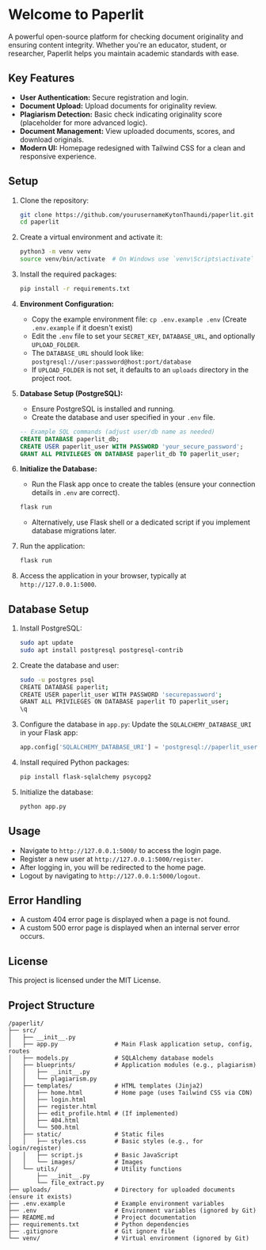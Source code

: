 # Welcome to Paperlit

A powerful open-source platform for checking document originality and ensuring content integrity. Whether you're an educator, student, or researcher, Paperlit helps you maintain academic standards with ease.

## Key Features

*   **User Authentication:** Secure registration and login.
*   **Document Upload:** Upload documents for originality review.
*   **Plagiarism Detection:** Basic check indicating originality score (placeholder for more advanced logic).
*   **Document Management:** View uploaded documents, scores, and download originals.
*   **Modern UI:** Homepage redesigned with Tailwind CSS for a clean and responsive experience.

## Setup

1.  Clone the repository:
    ```bash
    git clone https://github.com/yourusernameKytonThaundi/paperlit.git # Replace with your repo URL if forked
    cd paperlit
    ```

2.  Create a virtual environment and activate it:
    ```bash
    python3 -m venv venv
    source venv/bin/activate  # On Windows use `venv\Scripts\activate`
    ```

3.  Install the required packages:
    ```bash
    pip install -r requirements.txt
    ```

4.  **Environment Configuration:**
    *   Copy the example environment file: `cp .env.example .env` (Create `.env.example` if it doesn't exist)
    *   Edit the `.env` file to set your `SECRET_KEY`, `DATABASE_URL`, and optionally `UPLOAD_FOLDER`.
    *   The `DATABASE_URL` should look like: `postgresql://user:password@host:port/database`
    *   If `UPLOAD_FOLDER` is not set, it defaults to an `uploads` directory in the project root.

5.  **Database Setup (PostgreSQL):**
    *   Ensure PostgreSQL is installed and running.
    *   Create the database and user specified in your `.env` file.
    ```sql
    -- Example SQL commands (adjust user/db name as needed)
    CREATE DATABASE paperlit_db;
    CREATE USER paperlit_user WITH PASSWORD 'your_secure_password';
    GRANT ALL PRIVILEGES ON DATABASE paperlit_db TO paperlit_user;
    ```

6.  **Initialize the Database:**
    *   Run the Flask app once to create the tables (ensure your connection details in `.env` are correct).
    ```bash
    flask run
    ```
    *   Alternatively, use Flask shell or a dedicated script if you implement database migrations later.

7.  Run the application:
    ```bash
    flask run
    ```

8.  Access the application in your browser, typically at `http://127.0.0.1:5000`.

## Database Setup

1. Install PostgreSQL:
    ```bash
    sudo apt update
    sudo apt install postgresql postgresql-contrib
    ```

2. Create the database and user:
    ```bash
    sudo -u postgres psql
    CREATE DATABASE paperlit;
    CREATE USER paperlit_user WITH PASSWORD 'securepassword';
    GRANT ALL PRIVILEGES ON DATABASE paperlit TO paperlit_user;
    \q
    ```

3. Configure the database in `app.py`:
    Update the `SQLALCHEMY_DATABASE_URI` in your Flask app:
    ```python
    app.config['SQLALCHEMY_DATABASE_URI'] = 'postgresql://paperlit_user:securepassword@localhost/paperlit'
    ```

4. Install required Python packages:
    ```bash
    pip install flask-sqlalchemy psycopg2
    ```

5. Initialize the database:
    ```bash
    python app.py
    ```

## Usage

- Navigate to `http://127.0.0.1:5000/` to access the login page.
- Register a new user at `http://127.0.0.1:5000/register`.
- After logging in, you will be redirected to the home page.
- Logout by navigating to `http://127.0.0.1:5000/logout`.

## Error Handling

- A custom 404 error page is displayed when a page is not found.
- A custom 500 error page is displayed when an internal server error occurs.

## License

This project is licensed under the MIT License.

## Project Structure

```
/paperlit/
├── src/
│   ├── __init__.py
│   ├── app.py                # Main Flask application setup, config, routes
│   ├── models.py             # SQLAlchemy database models
│   ├── blueprints/           # Application modules (e.g., plagiarism)
│   │   ├── __init__.py
│   │   └── plagiarism.py
│   ├── templates/            # HTML templates (Jinja2)
│   │   ├── home.html         # Home page (uses Tailwind CSS via CDN)
│   │   ├── login.html
│   │   ├── register.html
│   │   ├── edit_profile.html # (If implemented)
│   │   ├── 404.html
│   │   └── 500.html
│   ├── static/               # Static files
│   │   ├── styles.css        # Basic styles (e.g., for login/register)
│   │   ├── script.js         # Basic JavaScript
│   │   └── images/           # Images
│   └── utils/                # Utility functions
│       ├── __init__.py
│       └── file_extract.py
├── uploads/                  # Directory for uploaded documents (ensure it exists)
├── .env.example              # Example environment variables
├── .env                      # Environment variables (ignored by Git)
├── README.md                 # Project documentation
├── requirements.txt          # Python dependencies
├── .gitignore                # Git ignore file
└── venv/                     # Virtual environment (ignored by Git)
